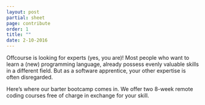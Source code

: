 ```yaml
---
layout: post
partial: sheet
page: contribute
order: 1
title: ""
date: 2-10-2016
---
```

Offcourse is looking for experts (yes, you are)! Most people who want to learn a (new) programming language, already possess evenly valuable skills in a different field. But as a software apprentice, your other expertise is often disregarded.

Here’s where our barter bootcamp comes in. We offer two 8-week remote coding courses free of charge in exchange for your skill.
